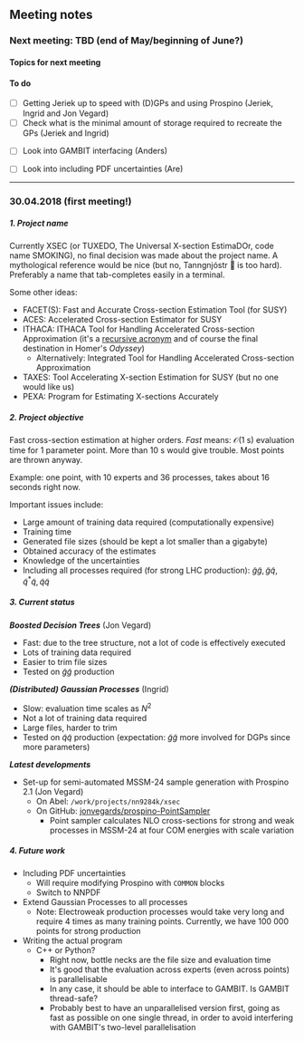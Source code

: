 ## Meeting notes

### Next meeting: TBD (end of May/beginning of June?)

#### Topics for next meeting



#### To do

- [ ] Getting Jeriek up to speed with (D)GPs and using Prospino (Jeriek, Ingrid and Jon Vegard)
- [ ] Check what is the minimal amount of storage required to recreate the GPs (Jeriek and Ingrid)

* [ ] Look into GAMBIT interfacing (Anders)
* [ ] Look into including PDF uncertainties (Are)



---

### 30.04.2018 (first meeting!) 

##### 1. Project name

Currently XSEC (or TUXEDO, The Universal X-section EstimaDOr, code name SMOKING), no final decision was made about the project name. A mythological reference would be nice (but no, Tanngnjóstr :goat: is too hard). Preferably a name that tab-completes easily in a terminal.

Some other ideas:

* FACET(S): Fast and Accurate Cross-section Estimation Tool (for SUSY) 
* ACES: Accelerated Cross-section Estimator for SUSY
* ITHACA: ITHACA Tool for Handling Accelerated Cross-section Approximation (it's a [recursive acronym](https://en.wikipedia.org/wiki/Recursive_acronym) and of course the final destination in Homer's *Odyssey*)
  * Alternatively: Integrated Tool for Handling Accelerated Cross-section Approximation
* TAXES: Tool Accelerating X-section Estimation for SUSY (but no one would like us)
* PEXA: Program for Estimating X-sections Accurately 

##### 2. Project objective

Fast cross-section estimation at higher orders. *Fast* means: $\mathcal{O}(1\mathrm{\ s})$ evaluation time for 1 parameter point. More than 10 s would give trouble. Most points are thrown anyway.

Example: one point, with 10 experts and 36 processes, takes about 16 seconds right now.

Important issues include:

* Large amount of training data required (computationally expensive)
* Training time
* Generated file sizes (should be kept a lot smaller than a gigabyte)
* Obtained accuracy of the estimates
* Knowledge of the uncertainties
* Including all processes required (for strong LHC production): $\tilde g \tilde g, \tilde g \tilde q, \tilde q^\ast \tilde q, \tilde q \tilde q$

##### 3. Current status

***Boosted Decision Trees*** (Jon Vegard)

* Fast: due to the tree structure, not a lot of code is effectively executed
* Lots of training data required
* Easier to trim file sizes
* Tested on $\tilde g \tilde g$ production

***(Distributed) Gaussian Processes*** (Ingrid)

* Slow: evaluation time scales as $N^2$
* Not a lot of training data required
* Large files, harder to trim
* Tested on $\tilde q \tilde q$ production (expectation: $\tilde g \tilde g$ more involved for DGPs since more parameters)

***Latest developments***

* Set-up for semi-automated MSSM-24 sample generation with Prospino 2.1 (Jon Vegard)
  * On Abel: `/work/projects/nn9284k/xsec`
  * On GitHub: [jonvegards/prospino-PointSampler](https://github.com/jonvegards/prospino-PointSampler)
    * Point sampler calculates NLO cross-sections for strong and weak processes in MSSM-24 at four COM energies with scale variation

##### 4. Future work

* Including PDF uncertainties
  * Will require modifying Prospino with `COMMON` blocks
  * Switch to NNPDF
* Extend Gaussian Processes to all processes
  * Note: Electroweak production processes would take very long and require 4 times as many training points. Currently, we have 100 000 points for strong production
* Writing the actual program
  * C++ or Python?
    * Right now, bottle necks are the file size and evaluation time
    * It's good that the evaluation across experts (even across points) is parallelisable
    * In any case, it should be able to interface to GAMBIT. Is GAMBIT thread-safe? 
    * Probably best to have an unparallelised version first, going as fast as possible on one single thread, in order to avoid interfering with GAMBIT's two-level parallelisation
